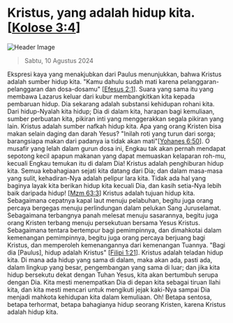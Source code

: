 
# Kristus, yang adalah hidup kita. [[Kolose 3:4](http://alkitab.sabda.org/?Kolose%203:4)]

![Header Image](https://alkitab.app/slice/sunrise.jpg)

> Sabtu, 10 Agustus 2024

Ekspresi kaya yang menakjubkan dari Paulus menunjukkan, bahwa Kristus adalah sumber hidup kita. "Kamu dahulu sudah mati karena pelanggaran-pelanggaran dan dosa-dosamu" [[Efesus 2:1](http://alkitab.sabda.org/?Efesus%202:1)]. Suara yang sama itu yang membawa Lazarus keluar dari kubur membangkitkan kita kepada pembaruan hidup. Dia sekarang adalah substansi kehidupan rohani kita. Dari hidup-Nyalah kita hidup; Dia di dalam kita, harapan bagi kemuliaan, sumber perbuatan kita, pikiran inti yang menggerakkan segala pikiran yang lain. Kristus adalah sumber nafkah hidup kita. Apa yang orang Kristen bisa makan selain daging dan darah Yesus? "Inilah roti yang turun dari sorga; barangsiapa makan dari padanya ia tidak akan mati"[[Yohanes 6:50](http://alkitab.sabda.org/?Yohanes%206:50)]. O musafir yang lelah dalam gurun dosa ini, Engkau tak akan pernah mendapat sepotong kecil apapun makanan yang dapat memuaskan kelaparan roh-mu, kecuali Engkau temukan itu di dalam Dia! Kristus adalah penghiburan hidup kita. Semua kebahagiaan sejati kita datang dari Dia; dan dalam masa-masa yang sulit, kehadiran-Nya adalah pelipur lara kita. Tidak ada hal yang baginya layak kita berikan hidup kita kecuali Dia, dan kasih setia-Nya lebih baik daripada hidup! [[Mzm 63:3](http://alkitab.sabda.org/?Mzm%2063:3)] Kristus adalah tujuan hidup kita. Sebagaimana cepatnya kapal laut menuju pelabuhan, begitu juga orang percaya bergegas menuju perlindungan dalam pelukan Sang Juruselamat. Sebagaimana terbangnya panah melesat menuju sasarannya, begitu juga orang Kristen terbang menuju persekutuan bersama Yesus Kristus. Sebagaimana tentara bertempur bagi pemimpinnya, dan dimahkotai dalam kemenangan pemimpinnya, begitu juga orang percaya berjuang bagi Kristus, dan memperoleh kemenangannya dari kemenangan Tuannya. "Bagi dia [Paulus], hidup adalah Kristus" [[Filipi 1:21](http://alkitab.sabda.org/?Filipi%201:21)]. Kristus adalah teladan hidup kita. Di mana ada hidup yang sama di dalam, maka akan ada, pasti ada, dalam lingkup yang besar, pengembangan yang sama di luar; dan jika kita hidup bersekutu dekat dengan Tuhan Yesus, kita akan bertumbuh serupa dengan Dia. Kita mesti menempatkan Dia di depan kita sebagai tiruan Ilahi kita, dan kita mesti mencari untuk mengikuti jejak kaki-Nya sampai Dia menjadi mahkota kehidupan kita dalam kemuliaan. Oh! Betapa sentosa, betapa terhormat, betapa bahagianya hidup seorang Kristen, karena Kristus adalah hidup kita.
    